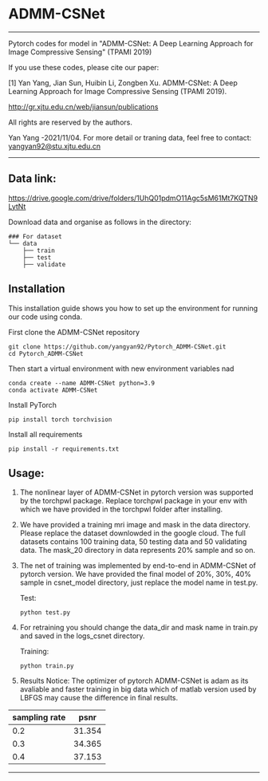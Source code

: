 # ADMM-CSNet

***********************************************************************************************************

Pytorch codes for model in "ADMM-CSNet: A Deep Learning Approach for Image Compressive Sensing" (TPAMI 2019)
 
If you use these codes, please cite our paper:

[1] Yan Yang, Jian Sun, Huibin Li, Zongben Xu. ADMM-CSNet: A Deep Learning Approach for Image Compressive Sensing (TPAMI 2019).

http://gr.xjtu.edu.cn/web/jiansun/publications

All rights are reserved by the authors.

Yan Yang -2021/11/04. For more detail or traning data, feel free to contact: yangyan92@stu.xjtu.edu.cn


***********************************************************************************************************



## Data link: 
https://drive.google.com/drive/folders/1UhQ01pdmO11Agc5sM61Mt7KQTN9LytNt

Download data and organise as follows in the directory:
```
### For dataset         
└── data
    ├── train
    ├── test
    ├── validate
```
## Installation
This installation guide shows you how to set up the environment for running our code using conda.

First clone the ADMM-CSNet repository
```
git clone https://github.com/yangyan92/Pytorch_ADMM-CSNet.git
cd Pytorch_ADMM-CSNet
```
Then start a virtual environment with new environment variables nad
```
conda create --name ADMM-CSNet python=3.9
conda activate ADMM-CSNet 
```
Install PyTorch 
```
pip install torch torchvision
```
Install all requirements
```
pip install -r requirements.txt
```

## Usage:

1. The nonlinear layer of ADMM-CSNet in pytorch version was supported by the torchpwl package. Replace torchpwl package in your env with which we have provided in the torchpwl folder after installing. 

2. We have provided a training mri image and mask in the data directory. Please replace the dataset downlowded in the google cloud.
   The full datasets contains 100 training data, 50 testing data and 50 validating data.
   The mask_20 directory in data represents 20% sample and so on.

3. The net of training was implemented by end-to-end in ADMM-CSNet of pytorch version. We have provided the final model of 20%, 30%, 40% sample in csnet_model directory, just replace the model name in test.py.

	Test:
	```
	python test.py
	```
 
4. For retraining you should change the data_dir and mask name in train.py and saved in the logs_csnet directory.  

	Training:
	```
	python train.py
	```
 
5. Results
   Notice:
 The optimizer of pytorch ADMM-CSNet is adam as its avaliable and faster training in big data which of matlab version used by LBFGS may cause the difference in final results.
 
| sampling rate | psnr |
| ------ | ------ |
| 0.2 | 31.354 |
| 0.3 | 34.365 |
| 0.4 | 37.153 |

***********************************************************************************************************
